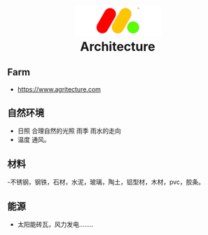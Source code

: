  <h1  align="center"> 
  <br>
  <a href="https://github.com/shuzijianzao/Spiral3D/blob/master/Picture/SHUZIJIANZAO"><img src="https://github.com/shuzijianzao/Spiral3D/blob/master/Picture/SHUZIJIANZAO.png" alt="SHUZIJIANZAO" width="200"></a>
  <br>
   Architecture
  <br>
</h1>

## Farm
- https://www.agritecture.com

## 自然环境
- 日照  合理自然的光照   雨季 雨水的走向
- 温度  通风。

## 材料
-不锈钢，钢铁，石材，水泥，玻璃，陶土，铝型材，木材，pvc，胶条。

## 能源
- 太阳能砖瓦，风力发电........